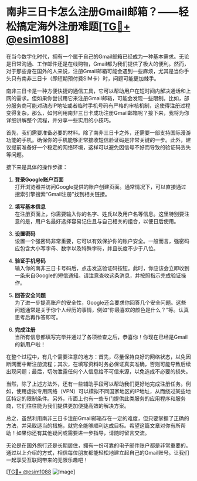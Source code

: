 # 南非三日卡怎么注册Gmail邮箱？——轻松搞定海外注册难题[[TG💪+ @esim1088](https://t.me/s/esim1088)]

在当今数字化时代，拥有一个属于自己的Gmail邮箱已经成为一种基本需求。无论是日常沟通、工作邮件还是在线购物，Gmail都为我们提供了极大的便利。然而，对于那些身在国外的人来说，注册Gmail邮箱可能会遇到一些麻烦，尤其是当你手头只有南非三日卡（即短期预付费SIM卡）时，问题可能更加棘手。

南非三日卡是一种方便快捷的通信工具，它可以帮助用户在短时间内解决通话和上网的需求。但如果你尝试用它来注册Gmail邮箱，可能会发现一些限制。比如，部分服务商可能对动态IP地址或者临时手机号码有严格的审核机制，这使得注册过程变得复杂。那么，如何利用南非三日卡成功注册Gmail邮箱呢？接下来，我将为你详细讲解整个流程，并分享一些实用的小技巧。

首先，我们需要准备必要的材料。除了南非三日卡之外，还需要一部支持国际漫游功能的手机。确保你的手机能够正常接收短信验证码是非常关键的一步。此外，建议提前准备好一个稳定的网络环境，这样可以避免因信号不好而导致的验证码丢失等问题。

接下来是具体的操作步骤：

1. **登录Google账户页面**  
   打开浏览器并访问Google提供的账户创建页面。通常情况下，可以直接通过搜索引擎搜索“Gmail注册”找到相关链接。

2. **填写基本信息**  
   在注册页面上，你需要输入你的名字、姓氏以及用户名等信息。这里特别要注意的是，用户名最好选择容易记住且与自己相关的组合，以便日后使用。

3. **设置密码**  
   设置一个强密码非常重要，它可以有效保护你的账户安全。一般而言，强密码应包含大小写字母、数字以及特殊字符，并且长度不少于八位。

4. **验证手机号码**  
   输入你的南非三日卡号码后，点击发送验证码按钮。此时，你应该会立即收到一条来自Google的短信通知。请注意查收这条消息，并按照指示完成验证操作。

5. **回答安全问题**  
   为了进一步提高账户的安全性，Google还会要求你回答几个安全问题。这些问题通常是关于你个人经历的事情，例如“你最喜欢的颜色是什么？”等。认真思考后再作答即可。

6. **完成注册**  
   当所有信息都填写完毕并通过了各项检查之后，恭喜你！你现在已经是Gmail的新用户啦！

在整个过程中，有几个需要注意的地方：首先，尽量保持良好的网络状态，以免因断网而中断注册流程；其次，在填写资料时务必保证真实准确，否则可能导致后续出现问题；最后，切勿泄露任何个人信息给不可信来源，以免造成不必要的损失。

当然，除了上述方法外，还有一些辅助手段可以帮助我们更好地完成注册任务。例如，使用虚拟专用网络（VPN）可以模拟不同国家地区的IP地址，从而绕过某些地区特定的限制条件。另外，市面上也有一些专门提供此类服务的应用程序和服务商，它们往往能为我们提供更加便捷高效的解决方案。

总之，虽然利用南非三日卡注册Gmail邮箱存在一定的难度，但只要掌握了正确的方法，并采取适当的措施，就完全能够顺利达成目标。希望这篇文章对你有所帮助！如果你还有其他疑问或需要进一步指导，请随时留言交流。

无论是在国外旅行还是长期居住，拥有一份可靠的电子邮件账户都是非常重要的。通过以上介绍的方式，相信每位朋友都能轻松地建立起自己的Gmail账号。让我们一起享受互联网带来的无限乐趣吧！

[[TG💪+ @esim1088](https://t.me/s/esim1088) ![Image](https://i.postimg.cc/4NQfJmqS/Snipaste-2025-05-13-00-14-12.png)]